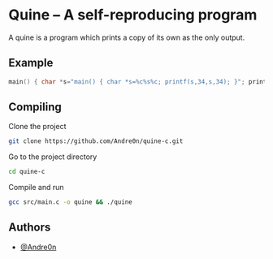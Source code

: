 # Quine – A self-reproducing program
A quine is a program which prints a copy of its own as the only output.

## Example

```C
main() { char *s="main() { char *s=%c%s%c; printf(s,34,s,34); }"; printf(s,34,s,34); } 
```

## Compiling

Clone the project

```bash
git clone https://github.com/Andre0n/quine-c.git
```

Go to the project directory

```bash
cd quine-c
```

Compile and run

```bash
gcc src/main.c -o quine && ./quine
```

## Authors

- [@Andre0n](https://www.github.com/Andre0n)
